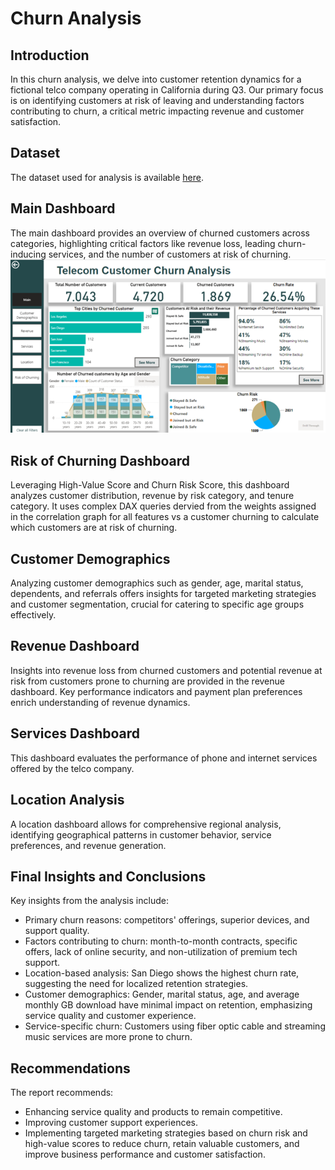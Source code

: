 # Churn Analysis 

## Introduction
In this churn analysis, we delve into customer retention dynamics for a fictional telco company operating in California during Q3. Our primary focus is on identifying customers at risk of leaving and understanding factors contributing to churn, a critical metric impacting revenue and customer satisfaction.

## Dataset
The dataset used for analysis is available [here](https://www.kaggle.com/datasets/shilongzhuang/telecom-customer-churn-by-maven-analytic).

## Main Dashboard
The main dashboard provides an overview of churned customers across categories, highlighting critical factors like revenue loss, leading churn-inducing services, and the number of customers at risk of churning.
![Main Dashboard](main.png)


## Risk of Churning Dashboard
Leveraging High-Value Score and Churn Risk Score, this dashboard analyzes customer distribution, revenue by risk category, and tenure category. It uses complex DAX queries dervied from the weights assigned in the correlation graph for all features vs a customer churning to calculate which customers are at risk of churning.


## Customer Demographics
Analyzing customer demographics such as gender, age, marital status, dependents, and referrals offers insights for targeted marketing strategies and customer segmentation, crucial for catering to specific age groups effectively.

## Revenue Dashboard
Insights into revenue loss from churned customers and potential revenue at risk from customers prone to churning are provided in the revenue dashboard. Key performance indicators and payment plan preferences enrich understanding of revenue dynamics.

## Services Dashboard
This dashboard evaluates the performance of phone and internet services offered by the telco company.

## Location Analysis
A location dashboard allows for comprehensive regional analysis, identifying geographical patterns in customer behavior, service preferences, and revenue generation.



## Final Insights and Conclusions
Key insights from the analysis include:
- Primary churn reasons: competitors' offerings, superior devices, and support quality.
- Factors contributing to churn: month-to-month contracts, specific offers, lack of online security, and non-utilization of premium tech support.
- Location-based analysis: San Diego shows the highest churn rate, suggesting the need for localized retention strategies.
- Customer demographics: Gender, marital status, age, and average monthly GB download have minimal impact on retention, emphasizing service quality and customer experience.
- Service-specific churn: Customers using fiber optic cable and streaming music services are more prone to churn.
  
## Recommendations
The report recommends:
- Enhancing service quality and products to remain competitive.
- Improving customer support experiences.
- Implementing targeted marketing strategies based on churn risk and high-value scores to reduce churn, retain valuable customers, and improve business performance and customer satisfaction.
